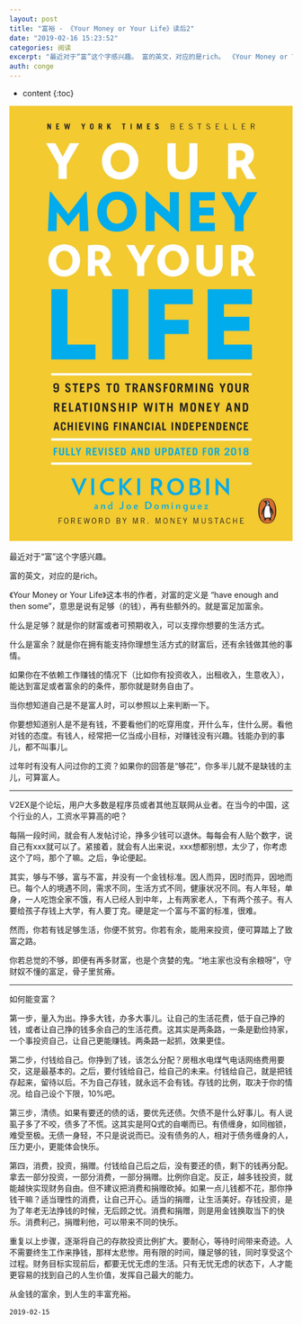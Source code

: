 ```yaml
---
layout: post
title: "富裕 - 《Your Money or Your Life》读后2"
date: "2019-02-16 15:23:52"
categories: 阅读
excerpt: "最近对于“富”这个字感兴趣。 富的英文，对应的是rich。 《Your Money or Your Life》这本书的作者，对富的定义是 “ha..."
auth: conge
---
```

* content
{:toc}

![ ](/assets/images/阅读/118382-ef8216b6dd451f34.png)

最近对于“富”这个字感兴趣。

富的英文，对应的是rich。

《Your Money or Your Life》这本书的作者，对富的定义是 “have enough and then some”，意思是说有足够（的钱），再有些额外的。就是富足加富余。

什么是足够？就是你的财富或者可预期收入，可以支撑你想要的生活方式。

什么是富余？就是你在拥有能支持你理想生活方式的财富后，还有余钱做其他的事情。

如果你在不依赖工作赚钱的情况下（比如你有投资收入，出租收入，生意收入），能达到富足或者富余的的条件，那你就是财务自由了。

当你想知道自己是不是富人时，可以参照以上来判断一下。

你要想知道别人是不是有钱，不要看他们的吃穿用度，开什么车，住什么房。看他对钱的态度。有钱人，经常把一亿当成小目标，对赚钱没有兴趣。钱能办到的事儿，都不叫事儿。

过年时有没有人问过你的工资？如果你的回答是“够花”，你多半儿就不是缺钱的主儿，可算富人。

--------

V2EX是个论坛，用户大多数是程序员或者其他互联网从业者。在当今的中国，这个行业的人，工资水平算高的吧？

每隔一段时间，就会有人发帖讨论，挣多少钱可以退休。每每会有人贴个数字，说自己有xxx就可以了。紧接着，就会有人出来说，xxx想都别想，太少了，你考虑这个了吗，那个了嘛。之后，争论便起。

其实，够与不够，富与不富，并没有一个金钱标准。因人而异，因时而异，因地而已。每个人的境遇不同，需求不同，生活方式不同，健康状况不同。有人年轻，单身，一人吃饱全家不饿，有人已经人到中年，上有两家老人，下有两个孩子。有人要给孩子存钱上大学，有人要丁克。硬是定一个富与不富的标准，很难。

然而，你若有钱足够生活，你便不贫穷。你若有余，能用来投资，便可算踏上了致富之路。

你若总觉的不够，即便有再多财富，也是个贪婪的鬼。“地主家也没有余粮呀”，守财奴不懂的富足，骨子里贫瘠。

------

如何能变富？

第一步，量入为出。挣多大钱，办多大事儿。让自己的生活花费，低于自己挣的钱，或者让自己挣的钱多余自己的生活花费。这其实是两条路，一条是勤俭持家，一个事投资自己，让自己更能赚钱。两条路一起抓，效果更佳。

第二步，付钱给自己。你挣到了钱，该怎么分配？房租水电煤气电话网络费用要交，这是最基本的。之后，要付钱给自己，给自己的未来。付钱给自己，就是把钱存起来，留待以后。不为自己存钱，就永远不会有钱。存钱的比例，取决于你的情况。给自己设个下限，10%吧。

第三步，清债。如果有要还的债的话，要优先还债。欠债不是什么好事儿。有人说虱子多了不咬，债多了不慌。这其实是阿Q式的自嘲而已。有债缠身，如同枷锁，难受至极。无债一身轻，不只是说说而已。没有债务的人，相对于债务缠身的人，压力更小，更能体会快乐。

第四，消费，投资，捐赠。付钱给自己后之后，没有要还的债，剩下的钱再分配。拿去一部分投资，一部分消费，一部分捐赠。比例你自定。反正，越多钱投资，就能越快实现财务自由。但不建议把消费和捐赠砍掉。如果一点儿钱都不花，那你挣钱干嘛？适当理性的消费，让自己开心。适当的捐赠，让生活美好。存钱投资，是为了年老无法挣钱的时候，无后顾之忧。消费和捐赠，则是用金钱换取当下的快乐。消费利己，捐赠利他，可以带来不同的快乐。

重复以上步骤，逐渐将自己的存款投资比例扩大。要耐心，等待时间带来奇迹。人不需要终生工作来挣钱，那样太悲惨。用有限的时间，赚足够的钱，同时享受这个过程。财务目标实现前后，都要无忧无虑的生活。只有无忧无虑的状态下，人才能更容易的找到自己的人生价值，发挥自己最大的能力。

从金钱的富余，到人生的丰富充裕。

```
2019-02-15
```
